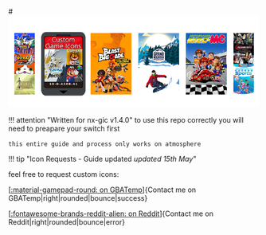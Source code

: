 
#![Header](<img/header.png>)



!!! attention "Written for nx-gic v1.4.0"
    to use this repo correctly you will need to preapare your switch first

    this entire guide and process only works on atmosphere


!!! tip "Icon Requests - Guide updated *updated 15th May*"

feel free to request custom icons:

[[:material-gamepad-round: on GBATemp](https://gbatemp.net/members/sodasoba.449962/)]{Contact me on GBATemp|right|rounded|bounce|success}

[[:fontawesome-brands-reddit-alien: on Reddit](https://www.reddit.com/user/-Sodasoba-)]{Contact me on Reddit|right|rounded|bounce|error}
